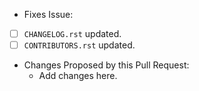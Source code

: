 - Fixes Issue:
- [ ] `CHANGELOG.rst` updated.
- [ ] `CONTRIBUTORS.rst` updated.
- Changes Proposed by this Pull Request:
  - Add changes here.
